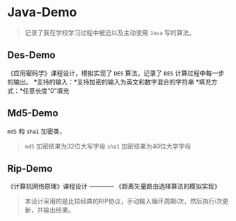 # Java-Demo

> 记录了我在学校学习过程中被迫以及主动使用 `Java` 写的算法。

## Des-Demo

《应用密码学》课程设计，模拟实现了 `DES` 算法，记录了 `DES` 计算过程中每一步的输出。
*支持的输入：*支持加密的输入为英文和数字混合的字符串
*填充方式：*任意长度“0”填充

## Md5-Demo

`md5` 和 `sha1` 加密类，
> `md5` 加密结果为32位大写字母
> `sha1` 加密结果为40位大学字母

## Rip-Demo

《计算机网络原理》课程设计 ———— 《距离矢量路由选择算法的模拟实现》

>本设计采用的是比较经典的RIP协议，手动输入循环周期i次，然后执行i次更新，并输出结果。


